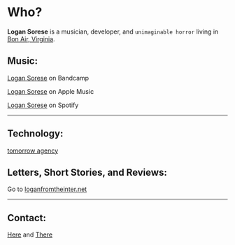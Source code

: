 # Who?

**Logan Sorese** is a musician, developer, and `unimaginable horror` living in [Bon Air, Virginia](https://en.wikipedia.org/wiki/Bon_Air,_Virginia). 

## Music:

[Logan Sorese](https://logansorese.bandcamp.com/) on Bandcamp

[Logan Sorese](https://music.apple.com/us/artist/logan-sorese/1518928225) on Apple Music

[Logan Sorese](https://open.spotify.com/artist/0IcAkBK1nmWtMjAlwtp8bv) on Spotify

---

## Technology:

[tomorrow agency](https://tomorrowagency.com)

## Letters, Short Stories, and Reviews:

Go to [loganfromtheinter.net](https://loganfromtheinter.net)

---

## Contact:

[Here](mailto:logan@sorese.com) and [There](https://Instagram.com/loganfromtheinternet)
